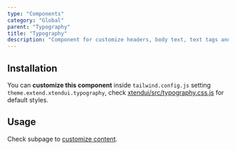 ```yaml
---
type: "Components"
category: "Global"
parent: "Typography"
title: "Typography"
description: "Component for customize headers, body text, text tags and lists."
---
```


## Installation

You can **customize this component** inside `tailwind.config.js` setting `theme.extend.xtendui.typography`, check [xtendui/src/typography.css.js](https://github.com/minimit/xtendui/blob/beta/src/typography.css.js) for default styles.

## Usage

Check subpage to [customize content](/components/typography/content).
